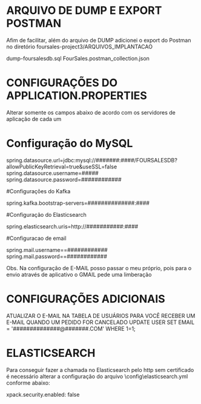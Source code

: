 
# ARQUIVO DE DUMP E EXPORT POSTMAN
Afim de facilitar, além do arquivo de DUMP adicionei o export do Postman no 
diretório foursales-project3/ARQUIVOS_IMPLANTACAO

dump-foursalesdb.sql
FourSales.postman_collection.json


# CONFIGURAÇÕES DO APPLICATION.PROPERTIES
Alterar somente os campos abaixo de acordo com os servidores de aplicação de cada um


# Configuração do MySQL

spring.datasource.url=jdbc:mysql://#######:####/FOURSALESDB?allowPublicKeyRetrieval=true&useSSL=false
spring.datasource.username=#####
spring.datasource.password=############


#Configurações do Kafka

spring.kafka.bootstrap-servers=##############:####

#Configuração do Elasticsearch

spring.elasticsearch.uris=http://###########:####

#Configuracao de email

spring.mail.username==############
spring.mail.password==############

Obs. Na configuração de E-MAIL posso passar o meu próprio, pois para o envio através de aplicativo o GMAIL pede uma limberação


# CONFIGURAÇÕES ADICIONAIS
ATUALIZAR O E-MAIL NA TABELA DE USUÁRIOS PARA VOCÊ RECEBER UM E-MAIL QUANDO UM PEDIDO FOR CANCELADO
UPDATE USER SET EMAIL = '##############@#######.COM' WHERE 1=1;


# ELASTICSEARCH
Para conseguir fazer a chamada no Elasticsearch pelo http sem certificado é necessário alterar a configuração do arquivo \config\elasticsearch.yml conforme abaixo:

xpack.security.enabled: false
